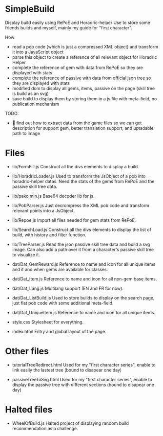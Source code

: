 # SimpleBuild

Display build easily using RePoE and Horadric-helper
Use to store some friends builds and myself, mainly my guide for "first character".

How: 
* read a pob code (which is just a compressed XML object) and transform it into a JavaScript object
* parse this object to create a reference of all relevant object for Horadric Helper
* complete the reference of gem with data from RePoE so they are displayed with stats
* complete the reference of passive with data from official json tree so they are displayed with stats
* modified dom to display all gems, items, passive on the page (skill tree is build as an svg)
* save build to display them by storing them in a js file with meta-field, no publication mechanism

TODO:
* 🔧 find out how to extract data from the game files so we can get description for support gem, better translation support, and uptadable path to image

# Files

* lib/FormFill.js
Construct all the divs elements to display a build.

* lib/HoradricLoader.js
Used to transform the JsObject of a pob into horadric-helper datas. Need the stats of the gems from RePoE and the passive skill tree data.

* lib/pako.min.js
Base64 decoder lib for js.

* lib/PobParser.js
Just decrompress the XML pob code and transform relevant points into a JsObject.

* lib/Repoe.js
Import all files needed for gem stats from RePoE.

* lib/SearchLoad.js
Construct all the divs elements to display the list of build, with history and filter function.

* lib/TreeParser.js
Read the json passive skill tree data and build a svg image. Can also add a path over it from a character's passive skill tree to visualize it.

* dat/Dat_GemReward.js
Reference to name and icon for all unique items and if and when gems are available for classes.

* dat/Dat_Item.js
Reference to name and icon for all non-gem base items.

* dat/Dat_Lang.js
Multilang support (EN and FR for now).

* dat/Dat_ListBuild.js
Used to store builds to display on the search page, just flat pob code with some additional meta-field.

* dat/Dat_UniqueItem.js
Reference to name and icon for all unique items.

* style.css
Stylesheet for everything.

* index.html
Entry and global layout of the page.

# Other files

* tutorialTreeRedirect.html
Used for my "first character series", enable to link easily the lastest tree (bound to disapear one day)

* passiveTreeToSvg.html
Used for my "first character series", enable to display the passive tree with different sections (bound to disapear one day)

# Halted files

* WheelOfBuild.js
Halted project of displaying random build recommendation as a challenge.
